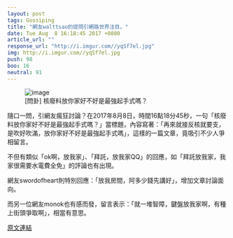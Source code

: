 ```yaml
---
layout: post
tags: Gossiping
title: "網友walttsao的提問引網路世界注目。"
date: Tue Aug  8 16:18:45 2017 +0800
article_url: ""
response_url: "http://i.imgur.com//yqSf7el.jpg"
img: http://i.imgur.com//yqSf7el.jpg
push: 98
boo: 16
neutral: 91
---
```


<figure>
<img src="http://i.imgur.com//yqSf7el.jpg" alt="image">
<figcaption>
[問卦] 核廢料放你家好不好是最強起手式嗎？
</figcaption>
</figure>



隨口一問，引網友瘋狂討論？在2017年8月8日，時間16點18分45秒，一句「核廢料放你家好不好是最強起手式嗎？」當標題，內容寫著：「再來就接反核就要支，是吹好吹滿，放你家好不好是最強起手式嗎」，這樣的一篇文章，竟吸引不少人爭相留言。

不但有類似「ok啊，放我家」、「拜託，放我家QQ」的回應，如「拜託放我家，我家很需要水電費全免」的評論也有出現。

網友swordofheart則特別回應：「放我房間，阿多少錢先講好」，增加文章討論面向。

而另一位網友monok也有感而發，留言表示：「就一堆智障，鍵盤放我家啊，有種上街頭爭取啊」，相當有意思。

<a href = "https://www.ptt.cc/bbs/Gossiping/M.1502180327.A.01A.html">原文連結</a>

